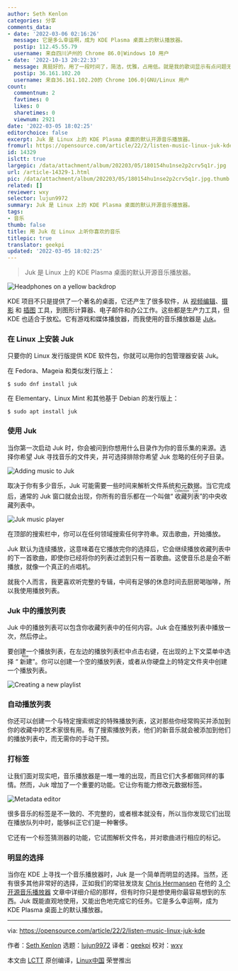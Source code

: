 ```yaml
---
author: Seth Kenlon
categories: 分享
comments_data:
- date: '2022-03-06 02:16:26'
  message: 它是多么幸运啊，成为 KDE Plasma 桌面上的默认播放器。
  postip: 112.45.55.79
  username: 来自四川泸州的 Chrome 86.0|Windows 10 用户
- date: '2022-10-13 20:22:33'
  message: 真挺好的，用了一段时间了，简洁，优雅，占用低。就是我的歌词显示有点问题无法显示
  postip: 36.161.102.20
  username: 来自36.161.102.20的 Chrome 106.0|GNU/Linux 用户
count:
  commentnum: 2
  favtimes: 0
  likes: 0
  sharetimes: 0
  viewnum: 2921
date: '2022-03-05 18:02:25'
editorchoice: false
excerpt: Juk 是 Linux 上的 KDE Plasma 桌面的默认开源音乐播放器。
fromurl: https://opensource.com/article/22/2/listen-music-linux-juk-kde
id: 14329
islctt: true
largepic: /data/attachment/album/202203/05/180154hu1nse2p2crv5q1r.jpg
url: /article-14329-1.html
pic: /data/attachment/album/202203/05/180154hu1nse2p2crv5q1r.jpg.thumb.jpg
related: []
reviewer: wxy
selector: lujun9972
summary: Juk 是 Linux 上的 KDE Plasma 桌面的默认开源音乐播放器。
tags:
- 音乐
thumb: false
title: 用 Juk 在 Linux 上听你喜欢的音乐
titlepic: true
translator: geekpi
updated: '2022-03-05 18:02:25'
---
```



> 
> Juk 是 Linux 上的 KDE Plasma 桌面的默认开源音乐播放器。
> 
> 
> 


![](/data/attachment/album/202203/05/180154hu1nse2p2crv5q1r.jpg "Headphones on a yellow backdrop")


KDE 项目不只是提供了一个著名的桌面，它还产生了很多软件，从 [视频编辑](https://opensource.com/article/21/12/kdenlive-linux-creative-app)、[摄影](https://opensource.com/life/16/5/how-use-digikam-photo-management) 和 [插图](https://opensource.com/article/21/12/krita-digital-paint) 工具，到图形计算器、电子邮件和办公工作。这些都是生产力工具，但 KDE 也适合于放松。它有游戏和媒体播放器，而我使用的音乐播放器是 [Juk](https://juk.kde.org/)。


### 在 Linux 上安装 Juk


只要你的 Linux 发行版提供 KDE 软件包，你就可以用你的包管理器安装 Juk。


在 Fedora、Mageia 和类似发行版上：



```
$ sudo dnf install juk

```

在 Elementary、Linux Mint 和其他基于 Debian 的发行版上：



```
$ sudo apt install juk

```

### 使用 Juk


当你第一次启动 Juk 时，你会被问到你想用什么目录作为你的音乐集的来源。选择你希望 Juk 寻找音乐的文件夹，并可选择排除你希望 Juk 忽略的任何子目录。


![Adding music to Juk](/data/attachment/album/202203/05/180227s2itzsltsti6d3sk.jpg "Adding music to Juk")


取决于你有多少音乐，Juk 可能需要一些时间来解析文件系统和元数据。当它完成后，通常的 Juk 窗口就会出现，你所有的音乐都在一个叫做“<ruby> 收藏列表 <rt>  Collection List </rt></ruby>”的中央收藏列表中。


![Juk music player](/data/attachment/album/202203/05/180227vqu4xk024m04m5ij.jpg "Juk music player")


在顶部的搜索栏中，你可以在任何领域搜索任何字符串。双击歌曲，开始播放。


Juk 默认为连续播放，这意味着在它播放完你的选择后，它会继续播放收藏列表中的下一首歌曲，即使你已经将你的列表过滤到只有一首歌曲。这使音乐总是会不断播放，就像一个真正的点唱机。


就我个人而言，我更喜欢听完整的专辑，中间有足够的休息时间去厨房喝咖啡，所以我使用播放列表。


### Juk 中的播放列表


Juk 中的播放列表可以包含你收藏列表中的任何内容。Juk 会在播放列表中播放一次，然后停止。


要创建一个播放列表，在左边的播放列表栏中点击右键，在出现的上下文菜单中选择 “<ruby> 新建 <rt>  New </rt></ruby>”。你可以创建一个空的播放列表，或者从你硬盘上的特定文件夹中创建一个播放列表。


![Creating a new playlist](/data/attachment/album/202203/05/180227skqkynnn80k08yfo.jpg "Creating a new playlist")


### 自动播放列表


你还可以创建一个与特定搜索绑定的特殊播放列表，这对那些你经常购买并添加到你的收藏中的艺术家很有用。有了搜索播放列表，他们的新音乐就会被添加到他们的播放列表中，而无需你的手动干预。


### 打标签


让我们面对现实吧，音乐播放器是一堆一堆的出现，而且它们大多都做同样的事情。然而，Juk 增加了一个重要的功能。它让你有能力修改元数据标签。


![Metadata editor](/data/attachment/album/202203/05/180228lnd37ds013xau035.png "Metadata editor")


很多音乐的标签是不一致的、不完整的，或者根本就没有，所以当你发现它们出现在播放队列中时，能够纠正它们是一种奢侈。


它还有一个标签猜测器的功能，它试图解析文件名，并对歌曲进行相应的标记。


### 明显的选择


当你在 KDE 上寻找一个音乐播放器时，Juk 是一个简单而明显的选择。当然，还有很多其他非常好的选择，正如我们的常驻发烧友 [Chris Hermansen](https://opensource.com/users/clhermansen) 在他的 [3 个开源音乐播放器](https://opensource.com/article/17/1/open-source-music-players) 文章中详细介绍的那样，但有时你只是想使用你最容易想到的东西。Juk 既能直观地使用，又能出色地完成它的任务。它是多么幸运啊，成为 KDE Plasma 桌面上的默认播放器。




---


via: <https://opensource.com/article/22/2/listen-music-linux-juk-kde>


作者：[Seth Kenlon](https://opensource.com/users/seth) 选题：[lujun9972](https://github.com/lujun9972) 译者：[geekpi](https://github.com/geekpi) 校对：[wxy](https://github.com/wxy)


本文由 [LCTT](https://github.com/LCTT/TranslateProject) 原创编译，[Linux中国](https://linux.cn/) 荣誉推出
